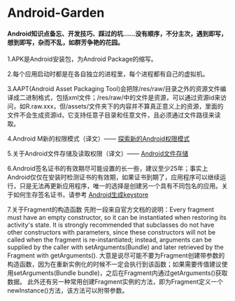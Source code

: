 # Android-Garden

#### Android知识点备忘、开发技巧、踩过的坑……没有顺序，不分主次，遇到即写，想到即写，杂而不乱，如群芳争艳的花园。

1.APK是Android安装包，为Android Package的缩写。

2.每个应用启动时都是在各自独立的进程里，每个进程都有自己的虚拟机。

3.AAPT(Android Asset Packaging Tool)会把除/res/raw/目录之外的资源文件编译成二进制格式，包括xml文件；/res/raw/中的文件是资源，可以通过资源id来访问，如R.raw.xxx，但/assets/文件夹下的内容并不算真正意义上的资源，里面的文件不会生成资源id，它支持任意子目录和任意文件，且必须通过文件路径来读取。

4.Android M新的权限模式（译文）—— [探索新的Android权限模式](http://blog.csdn.net/ahence/article/details/48156485)

5.关于Android文件存储及读取权限（译文）—— [Android文件存储](http://blog.csdn.net/ahence/article/details/47659263)

6.Android签名证书的有效期尽可能设置的长一些，建议至少25年；事实上Android仅仅在安装时检测证书的有效期，如果证书到期了，应用程序可以继续运行，只是无法再更新应用程序，唯一的选择是创建另一个具有不同包名的应用。关于如何生存签名证书，请参考 [Android生成keystore](http://blog.csdn.net/ahence/article/details/26583611)

7.关于Fragment的构造函数
先附一段来自官方文档的说明：Every fragment must have an empty constructor, so it can be instantiated when restoring its activity's state. It is strongly recommended that subclasses do not have other constructors with parameters, since these constructors will not be called when the fragment is re-instantiated; instead, arguments can be supplied by the caller with setArguments(Bundle) and later retrieved by the Fragment with getArguments().
大意是说尽可能不要为Fragment创建带参数的构造函数，因为在重新实例化的时候不一定会执行到该函数；如果需要传值建议使用setArguments(Bundle bundle)，之后在Fragment内通过getArguments()获取数据。
此外还有另一种常用创建Fragment实例的方法，即为Fragment定义一个newInstance()方法，该方法可以附带参数。